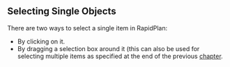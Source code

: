 ## Selecting Single Objects

There are two ways to select a single item in RapidPlan:

 - By clicking on it.
 - By dragging a selection box around it (this can also be used for selecting multiple items as specified at the end of the previous [chapter](/docs/rapid-plan/4.%20The%20Canvas/4.1.1%20Blank%20Canvas{.page-break-before}.md).